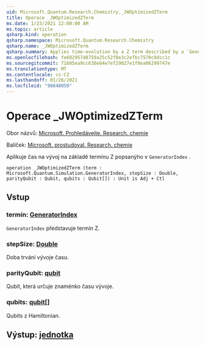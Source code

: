 ```yaml
---
uid: Microsoft.Quantum.Research.Chemistry._JWOptimizedZTerm
title: Operace _JWOptimizedZTerm
ms.date: 1/23/2021 12:00:00 AM
ms.topic: article
qsharp.kind: operation
qsharp.namespace: Microsoft.Quantum.Research.Chemistry
qsharp.name: _JWOptimizedZTerm
qsharp.summary: Applies time-evolution by a Z term described by a `GeneratorIndex`.
ms.openlocfilehash: fe68295748759a25c52f8e3c2efbc7570c9dcc1c
ms.sourcegitcommit: 71605ea9cc630e84e7ef29027e1f0ea06299747e
ms.translationtype: MT
ms.contentlocale: cs-CZ
ms.lasthandoff: 01/26/2021
ms.locfileid: "98848050"
---
```

# <a name="_jwoptimizedzterm-operation"></a>Operace _JWOptimizedZTerm

Obor názvů: [Microsoft. Prohledávejte. Research. chemie](xref:Microsoft.Quantum.Research.Chemistry)

Balíček: [Microsoft. prostudoval. Research. chemie](https://nuget.org/packages/Microsoft.Quantum.Research.Chemistry)


Aplikuje čas na vývoj na základě termínu Z popsanýho v `GeneratorIndex` .

```qsharp
operation _JWOptimizedZTerm (term : Microsoft.Quantum.Simulation.GeneratorIndex, stepSize : Double, parityQubit : Qubit, qubits : Qubit[]) : Unit is Adj + Ctl
```


## <a name="input"></a>Vstup

### <a name="term--generatorindex"></a>termín: [GeneratorIndex](xref:Microsoft.Quantum.Simulation.GeneratorIndex)

`GeneratorIndex` představuje termín Z.


### <a name="stepsize--double"></a>stepSize: [Double](xref:microsoft.quantum.lang-ref.double)

Doba trvání vývoje času.


### <a name="parityqubit--qubit"></a>parityQubit: [qubit](xref:microsoft.quantum.lang-ref.qubit)

Qubit, která určuje znaménko času vývoje.


### <a name="qubits--qubit"></a>qubits: [qubit](xref:microsoft.quantum.lang-ref.qubit)[]

Qubits z Hamiltonian.



## <a name="output--unit"></a>Výstup: [jednotka](xref:microsoft.quantum.lang-ref.unit)

